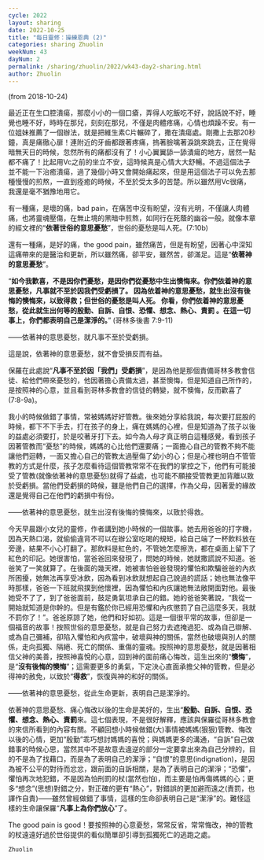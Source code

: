 ```yaml
---
cycle: 2022
layout: sharing
date: 2022-10-25
title: "每日靈修：操練恩典 (2)"
categories: sharing Zhuolin
weekNum: 43
dayNum: 2
permalink: /sharing/zhuolin/2022/wk43-day2-sharing.html
author: Zhuolin
---
```

(from 2018-10-24)

最近正在生口腔潰瘍，那麼小小的一個口瘡，弄得人吃飯吃不好，說話說不好，睡覺也睡不好，時時在那兒，刻刻在那兒，不僅是肉體疼痛，心情也煩躁不安。有一位姐妹推薦了一個辦法，就是把維生素C片輾碎了，撒在潰瘍處。剛撒上去那20秒鐘，真是痛徹心扉！連附近的牙齒都跟著疼痛，摀著臉噙著淚跳來跳去，正在覺得暗無天日的時候，忽然所有的痛都沒有了！小心翼翼舔一舔潰瘍的地方，居然一點都不痛了！比起用Vc之前的坐立不安，這時候真是心情大大舒暢。不過這個法子並不能一下治癒潰瘍，過了幾個小時又會開始痛起來，但是用這個法子可以免去那種慢慢的煎熬，一直到痊癒的時候，不至於受太多的苦楚。所以雖然用Vc很痛，我還是毫不猶豫地用它。  

有一種痛，是壞的痛，bad pain，在痛苦中沒有盼望，沒有光明，不僅讓人肉體痛，也將靈魂壓傷，在無止境的黑暗中煎熬，如同行在死蔭的幽谷一般。就像本章的經文裡的“**依著世俗的意思憂愁**”，世俗的憂愁是叫人死。(7:10b)  

還有一種痛，是好的痛，the good pain，雖然痛苦，但是有盼望，因著心中深知這痛帶來的是醫治和更新，所以雖然痛，卻平安，雖然苦，卻滿足。這是“**依著神的意思憂愁**”。  

“**如今我歡喜，不是因你們憂愁，是因你們從憂愁中生出懊悔來。你們依着神的意思憂愁，凡事就不至於因我們受虧損了。 因為依着神的意思憂愁，就生出沒有後悔的懊悔來，以致得救；但世俗的憂愁是叫人死。 你看，你們依着神的意思憂愁，從此就生出何等的殷勤、自訴、自恨、恐懼、想念、熱心、責罰 。在這一切事上，你們都表明自己是潔淨的。**” (哥林多後書 7:9-11)  

——依著神的意思憂愁，就凡事不至於受虧損。  

這是說，依著神的意思憂愁，就不會受損反而有益。  

保羅在此處說“**凡事不至於因「我們」受虧損**”，是因為他是那個責備哥林多教會信徒、給他們帶來憂愁的，他因著擔心責備太過，甚至懊悔，但是知道自己所作的，是按照神的心意，並且看到哥林多教會的信徒的轉變，就不懊悔，反而歡喜了(7:8-9a)。  

我小的時候做錯了事情，常被媽媽好好管教。後來她分享給我說，每次要打屁股的時候，都下不下手去，打在孩子的身上，痛在媽媽的心裡，但是知道為了孩子以後的益處必須要打，於是咬著牙打下去。如今為人母才真正明白這種感覺，看到孩子因著管教而“憂愁”的時候，媽媽的心比他們還要痛；一面擔心自己的管教不夠不能讓他們迴轉，一面又擔心自己的管教太過壓傷了幼小的心；但是心裡也明白不管管教的方式是什麼，孩子怎麼看待這個管教常常不在我們的掌控之下，他們有可能接受了管教(就像依著神的意思憂愁)就得了益處，也可能不願接受管教更加背離以致於受虧損。當他們受虧損的時候，雖是他們自己的選擇，作為父母，因著愛的緣故還是覺得自己在他們的虧損中有份。  

——依著神的意思憂愁，就生出沒有後悔的懊悔來，以致於得救。  

今天早晨跟小女兒的靈修，作者講到她小時候的一個故事。她去用爸爸的打字機，因為天熱口渴，就偷偷違背不可以在辦公室吃喝的規矩，給自己端了一杯飲料放在旁邊，結果不小心打翻了。那飲料是紅色的，不管她怎麼擦洗，都在桌面上留下了紅色的印記。她很害怕，當爸爸回來發現了，問她的時候，她就撒謊說不知道。爸爸笑了一笑就算了。在後面的幾天裡，她被害怕爸爸發現的懼怕和欺騙爸爸的內疚所困擾，她無法再享受冰飲，因為看到冰飲就想起自己說過的謊話；她也無法像平時那樣，爸爸一下班就飛撲到他懷裡，因為懼怕和內疚讓她無法敞開面對他。最後她受不了了，到了爸爸面前，鼓足勇氣坦承自己的錯。她的爸爸笑著說，“我從一開始就知道是你幹的。但是有鑑於你已經用恐懼和內疚懲罰了自己這麼多天，我就不罰你了！”。爸爸原諒了她，他們和好如初。這是一個很平常的故事，但卻是一個福音的故事！按照世俗的意思憂愁，就是自己努力去遮掩過犯、或為自己辯解、或為自己彌補，卻陷入懼怕和內疚當中，破壞與神的關係，當然也破壞與別人的關係，走向孤獨、隔絕、死亡的關係、重傷的靈魂。按照神的意思憂愁，就是因著相信父神的美善，按照神喜悅的心意，回到神的面前痛心悔改，這生出來的“**懊悔**”，是“**沒有後悔的懊悔**”；這需要更多的勇氣，下定決心直面承擔父神的管教，但是必得神的赦免，以致於“**得救**”，恢復與神的和好的關係。  

——依著神的意思憂愁，從此生命更新，表明自己是潔淨的。  

依著神的意思憂愁、痛心悔改以後的生命是美好的，生出“**殷勤、自訴、自恨、恐懼、想念、熱心、責罰**來。這七個表現，不是很好解釋，應該與保羅從哥林多教會的來信所看到的內容有關。不顧回想小時候做錯(大)事情被媽媽(狠狠)管教、悔改以後的心情，更加“殷勤”乖巧想討媽媽的喜悅；與媽媽更多的溝通，“自訴”自己做錯事的時候心思，當然其中不是故意去違逆的部分一定要拿出來為自己分辨的，目的不是為了找藉口，而是為了表明自己的潔淨；“自恨”的意思(indignation)，是因為被不公平的對待而忿忿，跟前面的自訴相關，是為了表明自己的潔淨；“恐懼”，懼怕再次地犯錯，不是因為怕刑罰的杖(當然也怕)，而主要是怕再傷媽媽的心；更多“想念”(思想)對錯之分，對正確的更有“熱心”，對錯誤的更加避而遠之(責罰，也譯作自責)——雖然曾經做錯了事情，這樣的生命卻表明自己是“潔淨”的。難怪這樣的生命讓保羅“**凡事上為你們放心**”了。  

The good pain is good！要按照神的心意憂愁，常常反省，常常悔改，神的管教的杖遠遠好過於世俗提供的看似簡單卻引導到孤獨死亡的逃跑之處。  

`Zhuolin`  
